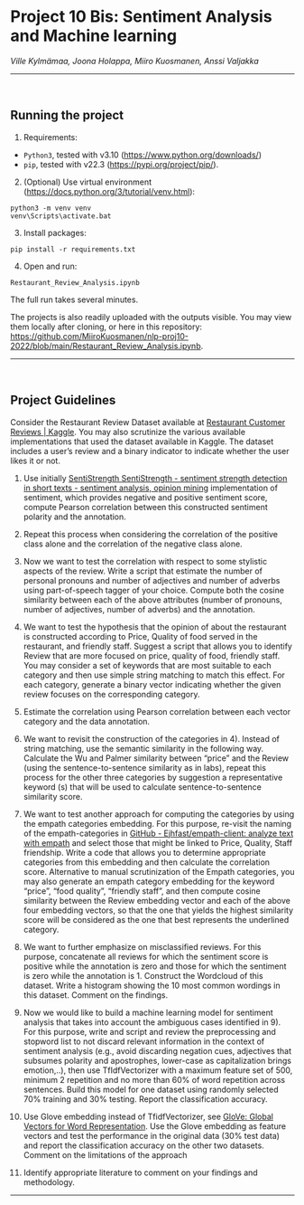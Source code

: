 
# Project 10 Bis: Sentiment Analysis and Machine learning

*Ville Kylmämaa, Joona Holappa, Miiro Kuosmanen, Anssi Valjakka*



---

<br />

## Running the project

1. Requirements:
- `Python3`, tested with v3.10 (https://www.python.org/downloads/)
- `pip`, tested with v22.3 (https://pypi.org/project/pip/).

2. (Optional) Use virtual environment (https://docs.python.org/3/tutorial/venv.html):
```
python3 -m venv venv
venv\Scripts\activate.bat
```

3. Install packages:
```
pip install -r requirements.txt
```

4. Open and run:
```
Restaurant_Review_Analysis.ipynb
```

The full run takes several minutes.

The projects is also readily uploaded with the outputs visible. You may view them locally after cloning, or here in this repository: https://github.com/MiiroKuosmanen/nlp-proj10-2022/blob/main/Restaurant_Review_Analysis.ipynb.



---

<br />

## Project Guidelines

Consider the Restaurant Review Dataset available at [Restaurant Customer Reviews | Kaggle](https://www.kaggle.com/datasets/vigneshwarsofficial/reviews). You may also scrutinize the various available implementations that used the dataset available in Kaggle. The dataset includes a user’s review and a binary indicator to indicate whether the user likes it or not.


1. Use initially [SentiStrength SentiStrength - sentiment strength detection in short texts - sentiment analysis, opinion mining](http://sentistrength.wlv.ac.uk/) implementation of sentiment, which provides negative and positive sentiment score, compute Pearson correlation between this constructed sentiment polarity and the annotation.

2. Repeat this process when considering the correlation of the positive class alone and the correlation of the negative class alone.

3. Now we want to test the correlation with respect to some stylistic aspects of the review. Write a script that estimate the number of personal pronouns and number of adjectives and number of adverbs using part-of-speech tagger of your choice. Compute both the cosine similarity between each of the above attributes (number of pronouns, number of adjectives, number of adverbs) and the annotation.

4. We want to test the hypothesis that the opinion of about the restaurant is constructed according to Price, Quality of food served in the restaurant, and friendly staff. Suggest a script that allows you to identify Review that are more focused on price, quality of food, friendly staff. You may consider a set of keywords that are most suitable to each category and then use simple string matching to match this effect. For each category, generate a binary vector indicating whether the given review focuses on the corresponding category.

5. Estimate the correlation using Pearson correlation between each vector category and the data annotation.

6. We want to revisit the construction of the categories in 4). Instead of string matching, use the semantic similarity in the following way. Calculate the Wu and Palmer similarity between “price” and the Review (using the sentence-to-sentence similarity as in labs), repeat this process for the other three categories by suggestion a representative keyword (s) that will be used to calculate sentence-to-sentence similarity score.

7. We want to test another approach for computing the categories by using the empath categories embedding. For this purpose, re-visit the naming of the empath-categories in [GitHub - Ejhfast/empath-client: analyze text with empath](https://github.com/Ejhfast/empath-client) and select those that might be linked to Price, Quality, Staff friendship. Write a code that allows you to determine appropriate categories from this embedding and then calculate the correlation score.  Alternative to manual scrutinization of the Empath categories, you may also generate an empath category embedding for the keyword “price”, “food quality”, “friendly staff”, and then compute cosine similarity between the Review embedding vector and each of the above four embedding vectors, so that the one that yields the highest similarity score will be considered as the one that best represents the underlined category.

8. We want to further emphasize on misclassified reviews. For this purpose, concatenate all reviews for which the sentiment score is positive while the annotation is zero and those for which the sentiment is zero while the annotation is 1. Construct the Wordcloud of this dataset. Write a histogram showing the 10 most common wordings in this dataset. Comment on the findings.

9. Now we would like to build a machine learning model for sentiment analysis that takes into account the ambiguous cases identified in 9). For this purpose, write and script and review the preprocessing and stopword list to not discard relevant information in the context of sentiment analysis (e.g., avoid discarding negation cues, adjectives that subsumes polarity and apostrophes, lower-case as capitalization brings emotion,..), then use TfIdfVectorizer with a maximum feature set of 500, minimum 2 repetition and no more than 60% of word repetition across sentences. Build this model for one dataset using randomly selected 70% training and 30% testing. Report the classification accuracy.

10. Use Glove embedding instead of TfidfVectorizer, see [GloVe: Global Vectors for Word Representation](https://nlp.stanford.edu/projects/glove/). Use the Glove embedding as feature vectors and test the performance in the original data (30% test data) and report the classification accuracy on the other two datasets. Comment on the limitations of the approach

11. Identify appropriate literature to comment on your findings and methodology.



---

<br />

